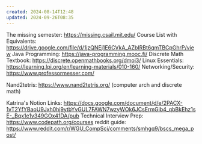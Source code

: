 ```yaml
---
created: 2024-08-14T12:48
updated: 2024-09-26T08:35
---
```

The missing semester:  https://missing.csail.mit.edu/
Course List with Equivalents: https://drive.google.com/file/d/1jzQNEj1E6CVkA_AZbIRBt6qmTBCpGhrP/view
Java Programming: https://java-programming.mooc.fi/
Discrete Math Textbook: https://discrete.openmathbooks.org/dmoi3/
Linux Essentials: https://learning.lpi.org/en/learning-materials/010-160/
Networking/Security: https://www.professormesser.com/

Nand2tetris: https://www.nand2tetris.org/ (computer arch and discrete math)

Katrina's Notion Links: https://docs.google.com/document/d/e/2PACX-1vT2YfYBaoU9Jxh0hj9ytbYvGUL7FAWN7wzyWOk6JCsErmGib4_qbBkEhz1sE-_Bqx1e1v349GOx41DA/pub
Technical Interview Prep: https://www.codepath.org/courses
reddit guide: https://www.reddit.com/r/WGU_CompSci/comments/smhgq9/bscs_mega_post/